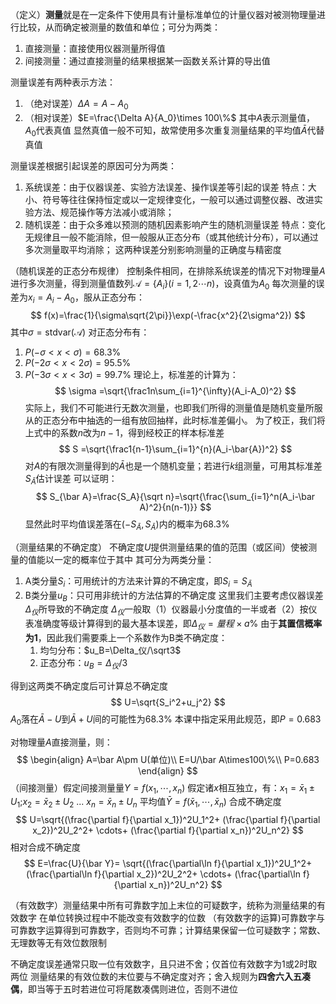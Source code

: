 （定义）**测量**就是在一定条件下使用具有计量标准单位的计量仪器对被测物理量进行比较，从而确定被测量的数值和单位；可分为两类：
1. 直接测量：直接使用仪器测量所得值
2. 间接测量：通过直接测量的结果根据某一函数关系计算的导出值

测量误差有两种表示方法：
1. （绝对误差）$\Delta A = A - A_0$
2. （相对误差）$E=\frac{\Delta A}{A_0}\times 100\%$
其中$A$表示测量值，$A_0$代表真值
显然真值一般不可知，故常使用多次重复测量结果的平均值$\bar{A}$代替真值

测量误差根据引起误差的原因可分为两类：
1. 系统误差：由于仪器误差、实验方法误差、操作误差等引起的误差
	特点：大小、符号等往往保持恒定或以一定规律变化，一般可以通过调整仪器、改进实验方法、规范操作等方法减小或消除；
2. 随机误差：由于众多难以预测的随机因素影响产生的随机测量误差
	特点：变化无规律且一般不能消除，但一般服从正态分布（或其他统计分布），可以通过多次测量取平均消除；
这两种误差分别影响测量的正确度与精密度

（随机误差的正态分布规律）
控制条件相同，在排除系统误差的情况下对物理量$A$进行多次测量，得到测量值数列$\mathcal A=\{A_i\}(i=1,2\cdots n)$，设真值为$A_0$
每次测量的误差为$x_i=A_i-A_0$，服从正态分布：
$$
f(x)=\frac{1}{\sigma\sqrt{2\pi}}\exp(-\frac{x^2}{2\sigma^2})
$$
其中$\sigma=\text{stdvar}(\mathcal A)$
对正态分布有：
1. $P(-\sigma<x<\sigma)=68.3\%$
2. $P(-2\sigma<x<2\sigma)=95.5\%$
3. $P(-3\sigma<x<3\sigma)=99.7\%$
理论上，标准差的计算为：
$$
\sigma =\sqrt{\frac1n\sum_{i=1}^{\infty}(A_i-A_0)^2}
$$
实际上，我们不可能进行无数次测量，也即我们所得的测量值是随机变量所服从的正态分布中抽选的一组有放回抽样，此时标准差偏小。
为了校正，我们将上式中的系数$n$改为$n-1$，得到经校正的样本标准差
$$
S =\sqrt{\frac1{n-1}\sum_{i=1}^{n}(A_i-\bar{A})^2}
$$
对$A$的有限次测量得到的$\bar{A}$也是一个随机变量；若进行$k$组测量，可用其标准差$S_{\bar A}$估计误差
可以证明：
$$
S_{\bar A}=\frac{S_A}{\sqrt n}=\sqrt{\frac{\sum_{i=1}^n(A_i-\bar A)^2}{n(n-1)}}
$$
显然此时平均值误差落在$(-S_{\bar A}, S_{\bar A})$内的概率为$68.3\%$

（测量结果的不确定度）
不确定度$U$提供测量结果的值的范围（或区间）使被测量的值能以一定的概率位于其中
其可分为两类分量：
1. A类分量$S_i$：可用统计的方法来计算的不确定度，即$S_i=S_{\bar A}$
2. B类分量$u_B$：只可用非统计的方法估算的不确定度
	这里我们主要考虑仪器误差$\Delta_仪$所导致的不确定度
	$\Delta_仪$一般取（1）仪器最小分度值的一半或者（2）按仪表准确度等级计算得到的最大基本误差，即$\Delta_仪=量程\times a\%$
	由于**其置信概率为1**，因此我们需要乘上一个系数作为B类不确定度：
	1. 均匀分布：$u_B=\Delta_仪/\sqrt3$
	2. 正态分布：$u_B=\Delta_仪/3$

得到这两类不确定度后可计算总不确定度
$$
U=\sqrt{S_i^2+u_j^2}
$$
$A_0$落在$\bar A-U$到$\bar A+U$间的可能性为$68.3\%$
本课中指定采用此规范，即$P=0.683$

对物理量$A$直接测量，则：
$$
\begin{align}
A=\bar A\pm U(单位)\\
E=U/\bar A\times100\%\\
P=0.683
\end{align}
$$
（间接测量）假定间接测量量$Y=f(x_1,\cdots,x_n)$
假定诸$x$相互独立，有：$x_1=\bar x_1\pm U_1$;$x_2=\bar x_2\pm U_2$ ... $x_n=\bar x_n\pm U_n$
平均值$\bar Y=f(\bar x_1,\cdots, \bar x_n)$
合成不确定度
$$
U=\sqrt{(\frac{\partial f}{\partial x_1})^2U_1^2+
(\frac{\partial f}{\partial x_2})^2U_2^2+
\cdots+
(\frac{\partial f}{\partial x_n})^2U_n^2}
$$
相对合成不确定度
$$
E=\frac{U}{\bar Y}=
\sqrt{(\frac{\partial\ln f}{\partial x_1})^2U_1^2+
(\frac{\partial\ln f}{\partial x_2})^2U_2^2+
\cdots+
(\frac{\partial\ln f}{\partial x_n})^2U_n^2}
$$

（有效数字）测量结果中所有可靠数字加上末位的可疑数字，统称为测量结果的有效数字
在单位转换过程中不能改变有效数字的位数
（有效数字的运算)可靠数字与可靠数字运算得到可靠数字，否则均不可靠；计算结果保留一位可疑数字；常数、无理数等无有效位数限制

不确定度误差通常只取一位有效数字，且只进不舍；仅首位有效数字为1或2时取两位
测量结果的有效位数的末位要与不确定度对齐；舍入规则为**四舍六入五凑偶**，即当等于五时若进位可将尾数凑偶则进位，否则不进位

